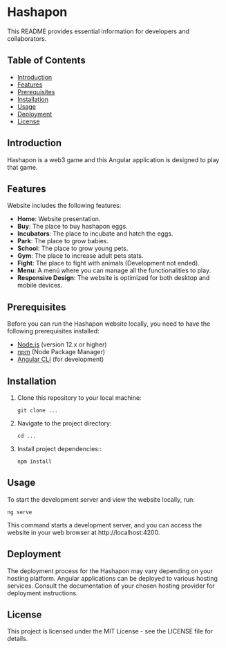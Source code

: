 # Hashapon

This README provides essential information for developers and collaborators.

## Table of Contents

- [Introduction](#introduction)
- [Features](#features)
- [Prerequisites](#prerequisites)
- [Installation](#installation)
- [Usage](#usage)
- [Deployment](#deployment)
- [License](#license)

## Introduction

Hashapon is a web3 game and this Angular application is designed to play that game.

## Features

Website includes the following features:

- **Home**: Website presentation.
- **Buy**: The place to buy hashapon eggs.
- **Incubators**: The place to incubate and hatch the eggs.
- **Park**: The place to grow babies.
- **School**: The place to grow young pets.
- **Gym**: The place to increase adult pets stats.
- **Fight**: The place to fight with animals (Development not ended).
- **Menu**: A menú where you can manage all the functionalities to play.
- **Responsive Design**: The website is optimized for both desktop and mobile devices.

## Prerequisites

Before you can run the Hashapon website locally, you need to have the following prerequisites installed:

- [Node.js](https://nodejs.org/) (version 12.x or higher)
- [npm](https://www.npmjs.com/) (Node Package Manager)
- [Angular CLI](https://angular.io/cli) (for development)

## Installation

1. Clone this repository to your local machine:

   ```
   git clone ...
   ```

2. Navigate to the project directory:

   ```
   cd ...
   ```

3. Install project dependencies::

   ```
   npm install
   ```

## Usage

To start the development server and view the website locally, run:

  ```
  ng serve
  ```

This command starts a development server, and you can access the website in your web browser at http://localhost:4200.

## Deployment

The deployment process for the Hashapon may vary depending on your hosting platform. Angular applications can be deployed to various hosting services. Consult the documentation of your chosen hosting provider for deployment instructions.

## License

This project is licensed under the MIT License - see the LICENSE file for details.
